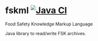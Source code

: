 # fskml [![Java CI](https://github.com/SiLeBAT/fskml/actions/workflows/basic.yml/badge.svg)](https://github.com/SiLeBAT/fskml/actions/workflows/basic.yml)
Food Safety Knowledge Markup Language

Java library to read/write FSK archives.
